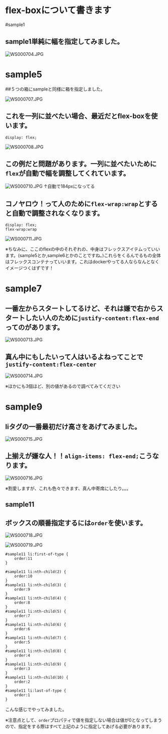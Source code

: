 # flex-boxについて書きます

#sample1

## sample1単純に幅を指定してみました。
![WS000704.JPG](.\img\WS000704.JPG)


# sample5

##５つの箱にsampleと同様に箱を指定しました。


![WS000707.JPG](.\img\WS000707.JPG)

## これを一列に並べたい場合、最近だとflex-boxを使います。

```
display: flex;
```
![WS000708.JPG](.\img\WS000708.JPG)


## この例だと問題があります。一列に並べたいために`flex`が自動で幅を調整してくれています。

![WS000710.JPG](.\img\WS000710.JPG)
↑自動で184pxになってる

## コノヤロウ！って人のために`flex-wrap:wrap`とすると自動で調整されなくなります。
```
display: flex;
flex-wrap:wrap
```

![WS000711.JPG](.\img\WS000711.JPG)


※ちなみに、ここのflexの中のそれぞれの、中身はフレックスアイテムっていいます。(sample5とか,sample6とかのことですね。)これらをくるんでるもの全体はフレックスコンテナっていいます。これはdockerやってる人ならなんとなくイメージつくはずです！

# sample7
## 一番左からスタートしてるけど、それは嫌で右からスタートしたい人のために`justify-content:flex-end`ってのがあります。

![WS000713.JPG](.\img\WS000713.JPG)

## 真ん中にもしたいって人はいるよねってことで`justify-content:flex-center`

![WS000714.JPG](.\img\WS000714.JPG)

※ほかにも3個ほど、別の値があるので調べてみてください


# sample9
## liタグの一番最初だけ高さをあげてみました。

![WS000715.JPG](.\img\WS000715.JPG)
## 上揃えが嫌な人！！`align-items: flex-end;`こうなります。
![WS000716.JPG](.\img\WS000716.JPG)

※割愛しますが、これも色々できます、真ん中寄席にしたり。。。


## sample11
## ボックスの順番指定するには`order`を使います。


![WS000718.JPG](.\img\WS000718.JPG)

![WS000719.JPG](.\img\WS000719.JPG)
```
#sample11 li:first-of-type {
	order:11
}

#sample11 li:nth-child(2) {
	order:10
}
#sample11 li:nth-child(3) {
	order:9
}
#sample11 li:nth-child(4) {
	order:8
}
#sample11 li:nth-child(5) {
	order:7
}
#sample11 li:nth-child(6) {
	order:6
}
#sample11 li:nth-child(7) {
	order:5
}
#sample11 li:nth-child(8) {
	order:4
}
#sample11 li:nth-child(9) {
	order:3
}
#sample11 li:nth-child(10) {
	order:2
}
#sample11 li:last-of-type {
    order:1
}
```

こんな感じでやってみました。

※注意点として、`order`プロパティで値を指定しない場合は値が0となってしまうので、指定をする際はすべて上記のように指定してあげる必要があります。



